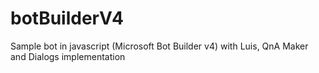 # botBuilderV4
Sample bot in javascript (Microsoft Bot Builder v4) with Luis, QnA Maker and Dialogs implementation
